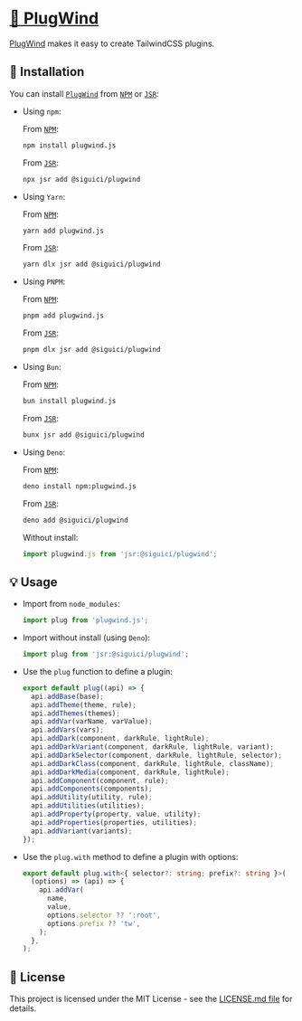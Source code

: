 # [🧩 PlugWind](https://jsr.io/@siguici/plugwind)

[PlugWind](https://jsr.io/@siguici/plugwind) makes it easy to create TailwindCSS plugins.

## 🚀 Installation

You can install [`PlugWind`](https://github.com/siguici/plugwind) from [`NPM`](https://npmjs.com/package/plugwind.js) or [`JSR`](https://jsr.io/@siguici/plugwind):

- Using `npm`:

  From [`NPM`](https://npmjs.com/package/plugwind.js):

  ```bash
  npm install plugwind.js
  ```

  From [`JSR`](https://jsr.io/@siguici/plugwind):

  ```bash
  npx jsr add @siguici/plugwind
  ```

- Using `Yarn`:

  From [`NPM`](https://npmjs.com/package/plugwind.js):

  ```bash
  yarn add plugwind.js
  ```

  From [`JSR`](https://jsr.io/@siguici/plugwind):

  ```bash
  yarn dlx jsr add @siguici/plugwind
  ```

- Using `PNPM`:

  From [`NPM`](https://npmjs.com/package/plugwind.js):

  ```bash
  pnpm add plugwind.js
  ```

  From [`JSR`](https://jsr.io/@siguici/plugwind):

  ```bash
  pnpm dlx jsr add @siguici/plugwind
  ```

- Using `Bun`:

  From [`NPM`](https://npmjs.com/package/plugwind.js):

  ```bash
  bun install plugwind.js
  ```

  From [`JSR`](https://jsr.io/@siguici/plugwind):

  ```bash
  bunx jsr add @siguici/plugwind
  ```

- Using `Deno`:

  From [`NPM`](https://npmjs.com/package/plugwind.js):

  ```bash
  deno install npm:plugwind.js
  ```

  From [`JSR`](https://jsr.io/@siguici/plugwind):

  ```bash
  deno add @siguici/plugwind
  ```

  Without install:

  ```typescript
  import plugwind.js from 'jsr:@siguici/plugwind';
  ```

## 💡 Usage

- Import from `node_modules`:

  ```javascript
  import plug from 'plugwind.js';
  ```

- Import without install (using `Deno`):

  ```javascript
  import plug from 'jsr:@siguici/plugwind';
  ```

- Use the `plug` function to define a plugin:

  ```typescript
  export default plug((api) => {
    api.addBase(base);
    api.addTheme(theme, rule);
    api.addThemes(themes);
    api.addVar(varName, varValue);
    api.addVars(vars);
    api.addDark(component, darkRule, lightRule);
    api.addDarkVariant(component, darkRule, lightRule, variant);
    api.addDarkSelector(component, darkRule, lightRule, selector);
    api.addDarkClass(component, darkRule, lightRule, className);
    api.addDarkMedia(component, darkRule, lightRule);
    api.addComponent(component, rule);
    api.addComponents(components);
    api.addUtility(utility, rule);
    api.addUtilities(utilities);
    api.addProperty(property, value, utility);
    api.addProperties(properties, utilities);
    api.addVariant(variants);
  });
  ```

- Use the `plug.with` method to define a plugin with options:

  ```typescript
  export default plug.with<{ selector?: string; prefix?: string }>(
    (options) => (api) => {
      api.addVar(
        name,
        value,
        options.selector ?? ':root',
        options.prefix ?? 'tw',
      );
    },
  );
  ```

## 📄 License

This project is licensed under the MIT License - see the [LICENSE.md file](./LICENSE.md) for details.
